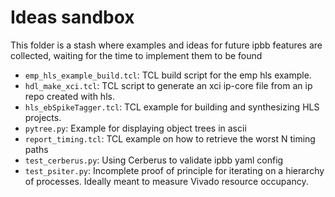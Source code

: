 # Ideas sandbox

This folder is a stash where examples and ideas for future ipbb features are collected, waiting for the time to implement them to be found

* `emp_hls_example_build.tcl`: TCL build script for the emp hls example.
* `hdl_make_xci.tcl`: TCL script to generate an xci ip-core file from an ip repo created with hls.
* `hls_ebSpikeTagger.tcl`: TCL example for building and synthesizing HLS projects.
* `pytree.py`: Example for displaying object trees in ascii
* `report_timing.tcl`: TCL example on how to retrieve the worst N timing paths
* `test_cerberus.py`: Using Cerberus to validate ipbb yaml config
* `test_psiter.py`: Incomplete proof of principle for iterating on a hierarchy of processes. Ideally meant to measure Vivado resource occupancy.